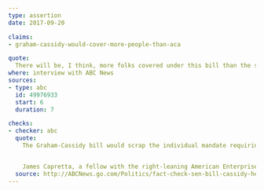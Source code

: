 ```yaml
---
type: assertion
date: 2017-09-20

claims:
- graham-cassidy-would-cover-more-people-than-aca

quote:
  There will be, I think, more folks covered under this bill than the status quo...
where: interview with ABC News
sources:
- type: abc
  id: 49976933
  start: 6
  duration: 7

checks:
- checker: abc
  quote:
    The Graham-Cassidy bill would scrap the individual mandate requiring people to buy health insurance — the crux of Obamacare, anathema to its opponents — meaning people would no longer be penalized for not having health coverage.


    James Capretta, a fellow with the right-leaning American Enterprise Institute, told ABC News that the absence of the individual mandate means it would be "highly, highly unlikely" more people would be covered under Graham-Cassidy than under current law.
  source: http://ABCNews.go.com/Politics/fact-check-sen-bill-cassidy-health-care-bill/story?id=49993546
---
```


